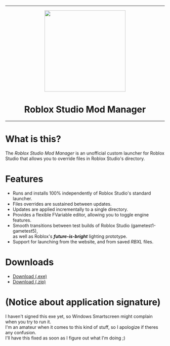 <hr/>

<p align="center">
  <img width="256" height="256" src="https://raw.githubusercontent.com/CloneTrooper1019/Roblox-Studio-Mod-Manager/master/src/Resources/Logo.png"><h1 align=center>Roblox Studio Mod Manager</h1>
</p>

<hr/>

# What is this?

The _Roblox Studio Mod Manager_ is an unofficial custom launcher for Roblox Studio that allows you to override files in Roblox Studio's directory.

# Features
* Runs and installs 100% independently of Roblox Studio's standard launcher.
* Files overrides are sustained between updates.
* Updates are applied incrementally to a single directory.
* Provides a flexible FVariable editor, allowing you to toggle engine features.
* Smooth transitions between test builds of Roblox Studio (gametest1-gametest5),<br/>as well as Roblox's ***future-is-bright*** lighting prototype.
* Support for launching from the website, and from saved _RBXL_ files.

# Downloads

* <a href="https://github.com/CloneTrooper1019/Roblox-Studio-Mod-Manager/archive/master.zip">Download (.exe)</a></h1>
* <a href="https://github.com/CloneTrooper1019/Roblox-Studio-Mod-Manager/raw/master/RobloxStudioModManager.exe">Download (.zip)</a>

# (Notice about application signature)
I haven't signed this exe yet, so Windows Smartscreen might complain when you try to run it.<br/>
I'm an amateur when it comes to this kind of stuff, so I apologize if theres any confusion.<br/>
I'll have this fixed as soon as I figure out what I'm doing ;)
